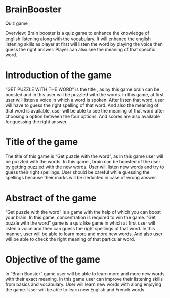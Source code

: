 # BrainBooster
Quiz game 

Overview:
Brain booster is a quiz game to enhance the knowledge of english listening along with the vocabulary.
It will enhance the english listening skills as player at first will listen the word by playing the voice then guess the right answer.
Player can also see the meaning of that specific word.

# Introduction of the game
“GET PUZZLE WITH THE WORD” is the title , as by this game brain can be boosted and in this user will be puzzled with the words.
In this game, at first user will listen a voice in which a word is spoken.
After listen that word, user will have to guess the right spelling of that word.
And also the meaning of that word is available, user will be able to see the meaning of that word after choosing a option between the four options.
And scores are also available for guessing the right answer.

# Title of the game
The title of this game is “Get puzzle with the word”, as in this game user will be puzzled with the words.
In this game , brain can be boosted of the user by getting puzzled with the new words.
User will listen new words and try to guess their right spellings.
User should be careful while guessing the spellings because their marks will be deducted in case of wrong answer.

# Abstract of the game
“Get puzzle with the word” is a game with the help of which you can boost your brain.
In this game, concentration is required to win the game.
“Get puzzle with the word” game is a quiz like game in which at first user will listen a voice and then can guess the right spellings of that word.
In this manner, user will be able to learn more and more new words.
And also user will be able to check the right meaning of that particular word.

# Objective of the game
In “Brain Booster” game user will be able to learn more and more new words with their exact meaning.
In this game user can improve their listening skills from basics and vocabulary.
User will learn new words with along enjoying the game.
User will be able to learn new English and French words.
